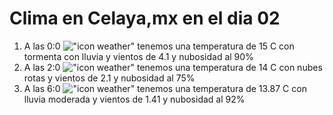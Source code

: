 # Clima en Celaya,mx en el dia 02

1. A las 0:0 !["icon weather"](http://openweathermap.org/img/w/11n.png) tenemos una temperatura de 15 C con tormenta con lluvia y  vientos de 4.1 y nubosidad al 90%
1. A las 2:0 !["icon weather"](http://openweathermap.org/img/w/04n.png) tenemos una temperatura de 14 C con nubes rotas y  vientos de 2.1 y nubosidad al 75%
1. A las 6:0 !["icon weather"](http://openweathermap.org/img/w/10n.png) tenemos una temperatura de 13.87 C con lluvia moderada y  vientos de 1.41 y nubosidad al 92%
